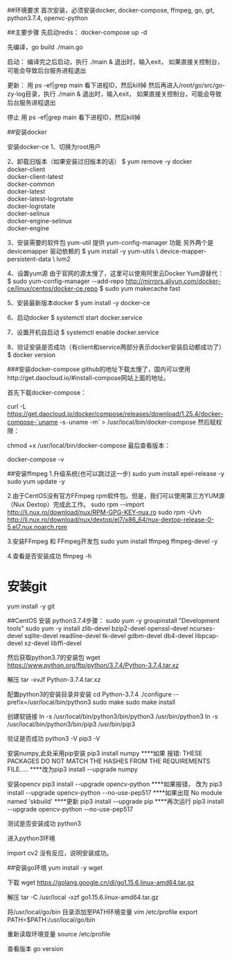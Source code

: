 
##环境要求
首次安装，必须安装docker, docker-compose, ffmpeg, go, git, python3.7.4, openvc-python


##主要步骤
先启动redis： docker-compose up -d

先编译，go build ./main.go 

启动：
   编译完之后启动，执行 ./main & 
   退出时，输入exit， 如果直接关控制台，可能会导致后台服务进程退出


更新：
   用 ps -ef|grep main 看下进程ID，然后kill掉
   然后再进入/root/go/src/go-zy-log目录，执行 ./main & 
   退出时，输入exit， 如果直接关控制台，可能会导致后台服务进程退出


停止
   用 ps -ef|grep main 看下进程ID，然后kill掉



##安装docker

安装docker-ce
1、切换为root用户

2、卸载旧版本（如果安装过旧版本的话）
$ yum remove -y docker \
  docker-client \
  docker-client-latest \
  docker-common \
  docker-latest \
  docker-latest-logrotate \
  docker-logrotate \
  docker-selinux \
  docker-engine-selinux \
  docker-engine
  
3、安装需要的软件包
 yum-util 提供 yum-config-manager 功能
 另外两个是 devicemapper 驱动依赖的
$ yum install -y yum-utils \ 
device-mapper-persistent-data \ 
lvm2 

4、设置yum源
由于官网的源太慢了，这里可以使用阿里云Docker Yum源替代： 
$ sudo yum-config-manager --add-repo http://mirrors.aliyun.com/docker-ce/linux/centos/docker-ce.repo
$ sudo yum makecache fast 

5、安装最新版本docker
$ yum install -y docker-ce

6、启动docker
$ systemctl start docker.service

7、设置开机自启动
$ systemctl enable docker.service

8、验证安装是否成功（有client和service两部分表示docker安装启动都成功了）
$ docker version 

###安装docker-compose
github的地址下载太慢了，国内可以使用http://get.daocloud.io/#install-compose网站上面的地址。

首先下载docker-compose：

curl -L https://get.daocloud.io/docker/compose/releases/download/1.25.4/docker-compose-`uname -s`-`uname -m` > /usr/local/bin/docker-compose
然后赋权限：

chmod +x /usr/local/bin/docker-compose
最后查看版本：

docker-compose -v 
  
  
##安装ffmpeg
1.升级系统(也可以跳过这一步)
sudo yum install epel-release -y
sudo yum update -y

2.由于CentOS没有官方FFmpeg rpm软件包。但是，我们可以使用第三方YUM源（Nux Dextop）完成此工作。
sudo rpm --import http://li.nux.ro/download/nux/RPM-GPG-KEY-nux.ro
sudo rpm -Uvh http://li.nux.ro/download/nux/dextop/el7/x86_64/nux-dextop-release-0-5.el7.nux.noarch.rpm

3.安装FFmpeg 和 FFmpeg开发包
sudo yum install ffmpeg ffmpeg-devel -y

4.查看是否安装成功
ffmpeg -h

# 安装git
yum install -y git


##CentOS 安装 python3.7.4步骤：
sudo yum -y groupinstall "Development tools"
sudo yum -y install zlib-devel bzip2-devel openssl-devel ncurses-devel sqlite-devel readline-devel tk-devel gdbm-devel db4-devel libpcap-devel xz-devel libffi-devel

然后获取python3.7的安装包
wget https://www.python.org/ftp/python/3.7.4/Python-3.7.4.tar.xz
 
解压
tar -xvJf  Python-3.7.4.tar.xz

配置python3的安装目录并安装
cd Python-3.7.4
./configure --prefix=/usr/local/bin/python3
sudo make
sudo make install

创建软链接
ln -s /usr/local/bin/python3/bin/python3 /usr/bin/python3
ln -s /usr/local/bin/python3/bin/pip3 /usr/bin/pip3

验证是否成功
python3 -V
pip3 -V

安装numpy,此处采用pip安装
pip3 install numpy
****如果 报错: THESE PACKAGES DO NOT MATCH THE HASHES FROM THE REQUIREMENTS FILE.....
****改为pip3 install --upgrade numpy

安装opencv
pip3 install --upgrade opencv-python
****如果报错， 改为 pip3 install --upgrade opencv-python --no-use-pep517
****如果出现  No module named 'skbuild'
****更新 pip3 install --upgrade pip
****再次运行 pip3 install --upgrade opencv-python --no-use-pep517

测试是否安装成功
python3

进入python3环境

import cv2
没有反应，说明安装成功。



##安装go环境
yum install -y wget

下载
wget https://golang.google.cn/dl/go1.15.6.linux-amd64.tar.gz

解压
tar -C /usr/local -xzf go1.15.6.linux-amd64.tar.gz

将/usr/local/go/bin 目录添加至PATH环境变量
vim /etc/profile
export PATH=$PATH:/usr/local/go/bin

重新读取环境变量
source /etc/profile

查看版本
go version 

 